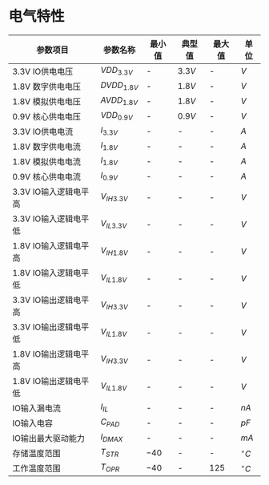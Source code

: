 # 电气特性

| 参数项目              | 参数名称      | 最小值 | 典型值 | 最大值 | 单位        |
|-----------------------|---------------|--------|--------|--------|-------------|
| 3.3V IO供电电压       | $VDD_{3.3V}$  | -      | $3.3V$ | -      | $V$         |
| 1.8V 数字供电电压     | $DVDD_{1.8V}$ | -      | $1.8V$ | -      | $V$         |
| 1.8V 模拟供电电压     | $AVDD_{1.8V}$ | -      | $1.8V$ | -      | $V$         |
| 0.9V 核心供电电压     | $VDD_{0.9V}$  | -      | $0.9V$ | -      | $V$         |
| 3.3V IO供电电流       | $I_{3.3V}$    | -      | -      | -      | $A$         |
| 1.8V 数字供电电流     | $I_{1.8V}$    | -      | -      | -      | $A$         |
| 1.8V 模拟供电电流     | $I_{1.8V}$    | -      | -      | -      | $A$         |
| 0.9V 核心供电电流     | $I_{0.9V}$    | -      | -      | -      | $A$         |
| 3.3V IO输入逻辑电平高 | $V_{IH3.3V}$  | -      | -      | -      | $V$         |
| 3.3V IO输入逻辑电平低 | $V_{IL3.3V}$  | -      | -      | -      | $V$         |
| 1.8V IO输入逻辑电平高 | $V_{IH1.8V}$  | -      | -      | -      | $V$         |
| 1.8V IO输入逻辑电平低 | $V_{IL1.8V}$  | -      | -      | -      | $V$         |
| 3.3V IO输出逻辑电平高 | $V_{IH3.3V}$  | -      | -      | -      | $V$         |
| 3.3V IO输出逻辑电平低 | $V_{IL1.8V}$  | -      | -      | -      | $V$         |
| 1.8V IO输出逻辑电平高 | $V_{IH3.3V}$  | -      | -      | -      | $V$         |
| 1.8V IO输出逻辑电平低 | $V_{IL1.8V}$  | -      | -      | -      | $V$         |
| IO输入漏电流          | $I_{IL}$      | -      | -      | -      | $nA$        |
| IO输入电容            | $C_{PAD}$     | -      | -      | -      | $pF$        |
| IO输出最大驱动能力    | $I_{DMAX}$    | -      | -      | -      | $mA$        |
| 存储温度范围          | $T_{STR}$     | $-40$  | -      | -      | $^{\circ}C$ |
| 工作温度范围          | $T_{OPR}$     | $-40$  | -      | $125$  | $^{\circ}C$ |
